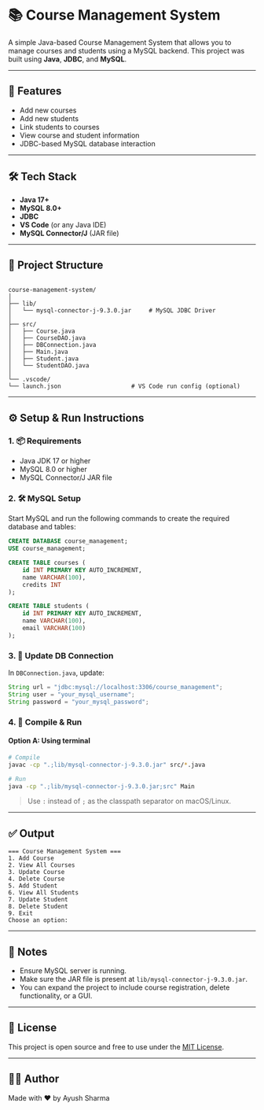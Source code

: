 # 📚 Course Management System

A simple Java-based Course Management System that allows you to manage courses and students using a MySQL backend. This project was built using **Java**, **JDBC**, and **MySQL**.

---

## 🚀 Features

- Add new courses
- Add new students
- Link students to courses
- View course and student information
- JDBC-based MySQL database interaction

---

## 🛠️ Tech Stack

- **Java 17+**
- **MySQL 8.0+**
- **JDBC**
- **VS Code** (or any Java IDE)
- **MySQL Connector/J** (JAR file)

---

## 📁 Project Structure

```

course-management-system/
│
├── lib/
│   └── mysql-connector-j-9.3.0.jar     # MySQL JDBC Driver
│
├── src/
│   ├── Course.java
│   ├── CourseDAO.java
│   ├── DBConnection.java
│   ├── Main.java
│   ├── Student.java
│   └── StudentDAO.java
│
└── .vscode/
└── launch.json                    # VS Code run config (optional)

````

---

## ⚙️ Setup & Run Instructions

### 1. 📦 Requirements

- Java JDK 17 or higher
- MySQL 8.0 or higher
- MySQL Connector/J JAR file

### 2. 🛠️ MySQL Setup

Start MySQL and run the following commands to create the required database and tables:

```sql
CREATE DATABASE course_management;
USE course_management;

CREATE TABLE courses (
    id INT PRIMARY KEY AUTO_INCREMENT,
    name VARCHAR(100),
    credits INT
);

CREATE TABLE students (
    id INT PRIMARY KEY AUTO_INCREMENT,
    name VARCHAR(100),
    email VARCHAR(100)
);
````

### 3. 🧩 Update DB Connection

In `DBConnection.java`, update:

```java
String url = "jdbc:mysql://localhost:3306/course_management";
String user = "your_mysql_username";
String password = "your_mysql_password";
```

### 4. 🔧 Compile & Run

#### Option A: Using terminal

```bash
# Compile
javac -cp ".;lib/mysql-connector-j-9.3.0.jar" src/*.java

# Run
java -cp ".;lib/mysql-connector-j-9.3.0.jar;src" Main
```

> Use `:` instead of `;` as the classpath separator on macOS/Linux.

---

## ✅ Output

```
=== Course Management System ===
1. Add Course
2. View All Courses
3. Update Course
4. Delete Course
5. Add Student
6. View All Students
7. Update Student
8. Delete Student
9. Exit
Choose an option: 
```

---

## 📌 Notes

* Ensure MySQL server is running.
* Make sure the JAR file is present at `lib/mysql-connector-j-9.3.0.jar`.
* You can expand the project to include course registration, delete functionality, or a GUI.

---

## 📄 License

This project is open source and free to use under the [MIT License](LICENSE).

---

## 🙋‍♂️ Author

Made with ❤️ by Ayush Sharma

```

